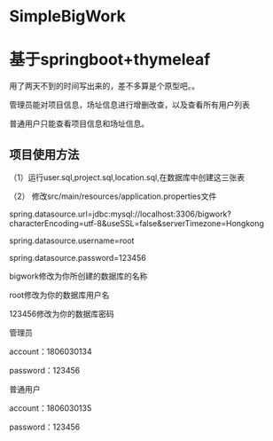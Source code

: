# SimpleBigWork
# 基于springboot+thymeleaf

用了两天不到的时间写出来的，差不多算是个原型吧。。

管理员能对项目信息，场址信息进行增删改查，以及查看所有用户列表

普通用户只能查看项目信息和场址信息。


## 项目使用方法

（1）运行user.sql,project.sql,location.sql,在数据库中创建这三张表

（2） 修改src/main/resources/application.properties文件

spring.datasource.url=jdbc:mysql://localhost:3306/bigwork?characterEncoding=utf-8&useSSL=false&serverTimezone=Hongkong

spring.datasource.username=root

spring.datasource.password=123456

bigwork修改为你所创建的数据库的名称

root修改为你的数据库用户名

123456修改为你的数据库密码

管理员

account：1806030134 

password：123456

普通用户

account：1806030135 

password：123456


